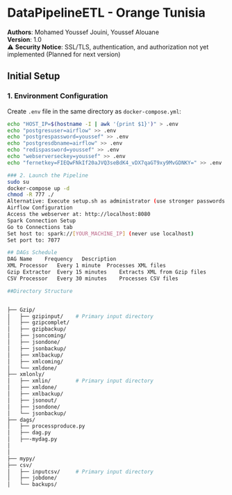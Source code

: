 # DataPipelineETL - Orange Tunisia

**Authors**: Mohamed Youssef Jouini, Youssef Alouane  
**Version**: 1.0  
⚠️ **Security Notice**: SSL/TLS, authentication, and authorization not yet implemented (Planned for next version)

## Initial Setup

### 1. Environment Configuration
Create `.env` file in the same directory as `docker-compose.yml`:

```bash
echo "HOST_IP=$(hostname -I | awk '{print $1}')" > .env
echo "postgresuser=airflow" >> .env
echo "postgrespassword=youssef" >> .env
echo "postgresdbname=airflow" >> .env
echo "redispassword=youssef" >> .env
echo "webserverseckey=youssef" >> .env
echo "fernetkey=FIEQwFNkIf20aJVQ3seBdK4_vDX7qaGT9xy9MvGDNKY=" >> .env

### 2. Launch the Pipeline
sudo su
docker-compose up -d
chmod -R 777 ./
Alternative: Execute setup.sh as administrator (use stronger passwords for production)
Airflow Configuration
Access the webserver at: http://localhost:8080
Spark Connection Setup
Go to Connections tab
Set host to: spark://[YOUR_MACHINE_IP] (never use localhost)
Set port to: 7077

## DAGs Schedule
DAG Name	Frequency	Description
XML Processor	Every 1 minute	Processes XML files
Gzip Extractor	Every 15 minutes	Extracts XML from Gzip files
CSV Processor	Every 30 minutes	Processes CSV files

##Directory Structure


├── Gzip/
│   ├── gzipinput/    # Primary input directory
│   ├── gzipcomplet/
│   ├── gzipbackup/
│   ├── jsoncoming/
│   ├── jsondone/
│   ├── jsonbackup/
│   ├── xmlbackup/
│   ├── xmlcoming/
│   └── xmldone/
├── xmlonly/
│   ├── xmlin/        # Primary input directory
│   ├── xmldone/
│   ├── xmlbackup/
│   ├── jsonout/
│   ├── jsondone/
│   └── jsonbackup/
├── dags/
│   ├── processproduce.py
│   ├── dag.py
│   ├──-mydag.py
│   
│ 
├── mypy/            
├── csv/
│   ├── inputcsv/     # Primary input directory
│   ├── jobdone/
│   └── backups/
